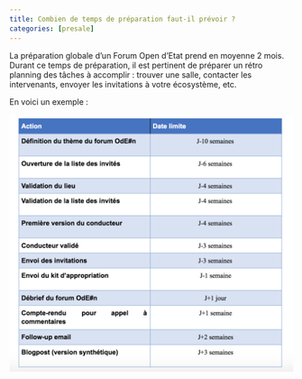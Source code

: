 ```yaml
---
title: Combien de temps de préparation faut-il prévoir ?
categories: [presale]
---
```


La préparation globale d’un Forum Open d’Etat prend en moyenne 2 mois. Durant ce temps de préparation, il est pertinent de préparer un rétro planning des tâches à accomplir : trouver une salle, contacter les intervenants, envoyer les invitations à votre écosystème, etc. 

En voici un exemple :

![Proposition de retroplanning](/assets/img/retroplanning_forums.png)
